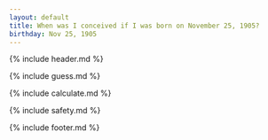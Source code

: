 ```yaml
---
layout: default
title: When was I conceived if I was born on November 25, 1905?
birthday: Nov 25, 1905
---
```


{% include header.md %}

{% include guess.md %}

{% include calculate.md %}

{% include safety.md %}

{% include footer.md %}



